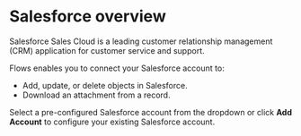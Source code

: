 # Salesforce overview

Salesforce Sales Cloud is a leading customer relationship management (CRM) application for customer service and support.&#x20;

Flows enables you to connect your Salesforce account to:

* Add, update, or delete objects in Salesforce.
* Download an attachment from a record.

Select a pre-configured Salesforce account from the dropdown or click **Add Account** to configure your existing Salesforce account.
